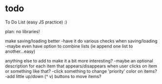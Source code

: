 # todo
To Do List (easy JS practice) :)


plan:
no libraries!

make saving/loading better
-have it do various checks when saving/loading
-maybe even have option to combine lists (ie append one list to another...easy)

anything else to add to make it a bit more interesting?
-maybe an optional description for each item that appears/disappears when user clicks on item or something like that?
-click something to change 'priority' color on items?
-add little up/down (^ v) buttons to move items?

